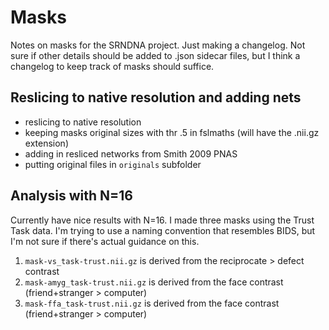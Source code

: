 # Masks

Notes on masks for the SRNDNA project. Just making a changelog. Not sure if other details should be added to .json sidecar files, but I think a changelog to keep track of masks should suffice.

## Reslicing to native resolution and adding nets
- reslicing to native resolution
- keeping masks original sizes with thr .5 in fslmaths (will have the .nii.gz extension)
- adding in resliced networks from Smith 2009 PNAS
- putting original files in `originals` subfolder

## Analysis with N=16
Currently have nice results with N=16. I made three masks using the Trust Task data. I'm trying to use a naming convention that resembles BIDS, but I'm not sure if there's actual guidance on this.
1. `mask-vs_task-trust.nii.gz` is derived from the reciprocate > defect contrast
1. `mask-amyg_task-trust.nii.gz` is derived from the face contrast (friend+stranger > computer)
1. `mask-ffa_task-trust.nii.gz` is derived from the face contrast (friend+stranger > computer)
